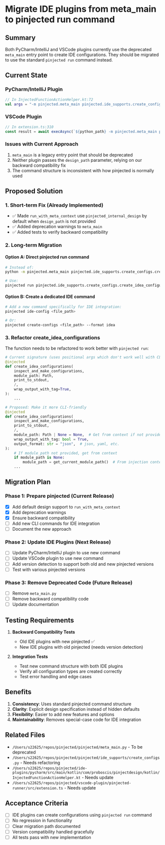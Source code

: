 # Migrate IDE plugins from meta_main to pinjected run command

## Summary

Both PyCharm/IntelliJ and VSCode plugins currently use the deprecated `meta_main` entry point to create IDE configurations. They should be migrated to use the standard `pinjected run` command instead.

## Current State

### PyCharm/IntelliJ Plugin
```kotlin
// In InjectedFunctionActionHelper.kt:72
val args = "-m pinjected.meta_main pinjected.ide_supports.create_configs.create_idea_configurations $modulePath".split(" ")
```

### VSCode Plugin
```typescript
// In extension.ts:310
const result = await execAsync(`${python_path} -m pinjected.meta_main pinjected.ide_supports.create_configs.create_idea_configurations "${filePath}"`);
```

### Issues with Current Approach
1. `meta_main` is a legacy entry point that should be deprecated
2. Neither plugin passes the `design_path` parameter, relying on our backward compatibility fix
3. The command structure is inconsistent with how pinjected is normally used

## Proposed Solution

### 1. Short-term Fix (Already Implemented)
- ✅ Made `run_with_meta_context` use `pinjected_internal_design` by default when `design_path` is not provided
- ✅ Added deprecation warnings to `meta_main`
- ✅ Added tests to verify backward compatibility

### 2. Long-term Migration

#### Option A: Direct pinjected run command
```bash
# Instead of:
python -m pinjected.meta_main pinjected.ide_supports.create_configs.create_idea_configurations <file_path>

# Use:
pinjected run pinjected.ide_supports.create_configs.create_idea_configurations --module-path <file_path> --design pinjected.ide_supports.default_design.pinjected_internal_design
```

#### Option B: Create a dedicated IDE command
```bash
# Add a new command specifically for IDE integration:
pinjected ide-config <file_path>

# Or:
pinjected create-configs <file_path> --format idea
```

### 3. Refactor create_idea_configurations

The function needs to be refactored to work better with `pinjected run`:

```python
# Current signature (uses positional args which don't work well with CLI)
@injected
def create_idea_configurations(
    inspect_and_make_configurations,
    module_path: Path,
    print_to_stdout,
    /,
    wrap_output_with_tag=True,
):
    ...

# Proposed: Make it more CLI-friendly
@injected
def create_idea_configurations(
    inspect_and_make_configurations,
    print_to_stdout,
    /,
    module_path: Path | None = None,  # Get from context if not provided
    wrap_output_with_tag: bool = True,
    output_format: str = "json",  # json, yaml, etc.
):
    # If module_path not provided, get from context
    if module_path is None:
        module_path = get_current_module_path()  # From injection context
    ...
```

## Migration Plan

### Phase 1: Prepare pinjected (Current Release)
- [x] Add default design support to `run_with_meta_context`
- [x] Add deprecation warnings
- [x] Ensure backward compatibility
- [ ] Add new CLI commands for IDE integration
- [ ] Document the new approach

### Phase 2: Update IDE Plugins (Next Release)
- [ ] Update PyCharm/IntelliJ plugin to use new command
- [ ] Update VSCode plugin to use new command
- [ ] Add version detection to support both old and new pinjected versions
- [ ] Test with various pinjected versions

### Phase 3: Remove Deprecated Code (Future Release)
- [ ] Remove `meta_main.py` 
- [ ] Remove backward compatibility code
- [ ] Update documentation

## Testing Requirements

1. **Backward Compatibility Tests**
   - Old IDE plugins with new pinjected ✅
   - New IDE plugins with old pinjected (needs version detection)

2. **Integration Tests**
   - Test new command structure with both IDE plugins
   - Verify all configuration types are created correctly
   - Test error handling and edge cases

## Benefits

1. **Consistency**: Uses standard pinjected command structure
2. **Clarity**: Explicit design specification instead of hidden defaults
3. **Flexibility**: Easier to add new features and options
4. **Maintainability**: Removes special-case code for IDE integration

## Related Files

- `/Users/s22625/repos/pinjected/pinjected/meta_main.py` - To be deprecated
- `/Users/s22625/repos/pinjected/pinjected/ide_supports/create_configs.py` - Needs refactoring
- `/Users/s22625/repos/pinjected/ide-plugins/pycharm/src/main/kotlin/com/proboscis/pinjectdesign/kotlin/InjectedFunctionActionHelper.kt` - Needs update
- `/Users/s22625/repos/pinjected/vscode-plugin/pinjected-runner/src/extension.ts` - Needs update

## Acceptance Criteria

- [ ] IDE plugins can create configurations using `pinjected run` command
- [ ] No regression in functionality
- [ ] Clear migration path documented
- [ ] Version compatibility handled gracefully
- [ ] All tests pass with new implementation